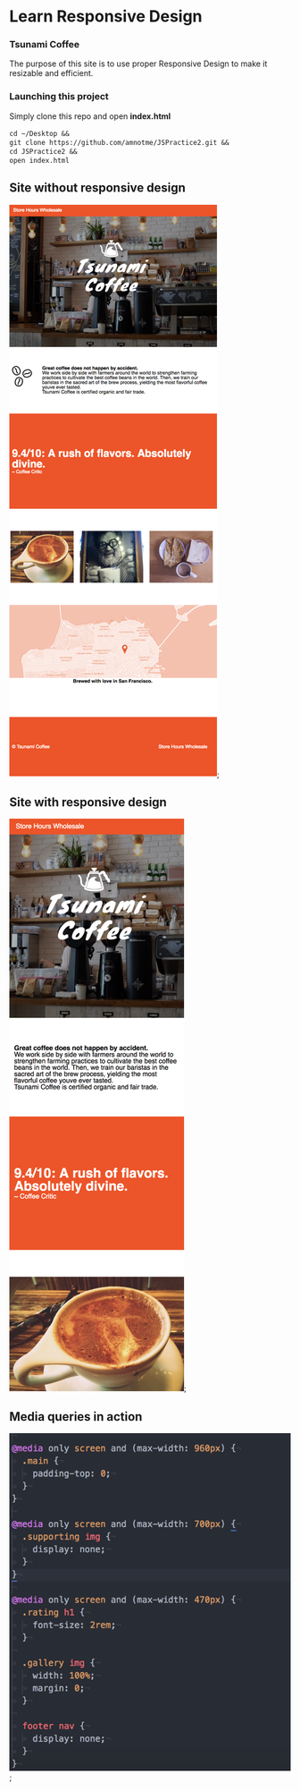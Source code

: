 # Learn Responsive Design

### Tsunami Coffee

The purpose of this site is to use proper Responsive Design to make it
resizable and efficient.

### Launching this project

Simply clone this repo and open **index.html**

```
cd ~/Desktop &&
git clone https://github.com/amnotme/JSPractice2.git &&
cd JSPractice2 &&
open index.html
```
## Site **without** responsive design

![Not Responsive](assets/Regular_1.png);

## Site **with** responsive design

![Responsive](assets/Responsive_1.png);

## Media queries in action

![Media Queries](assets/Media_Query_1.png);
